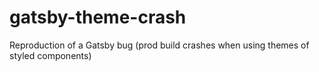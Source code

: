 # gatsby-theme-crash
Reproduction of a Gatsby bug (prod build crashes when using themes of styled components)

